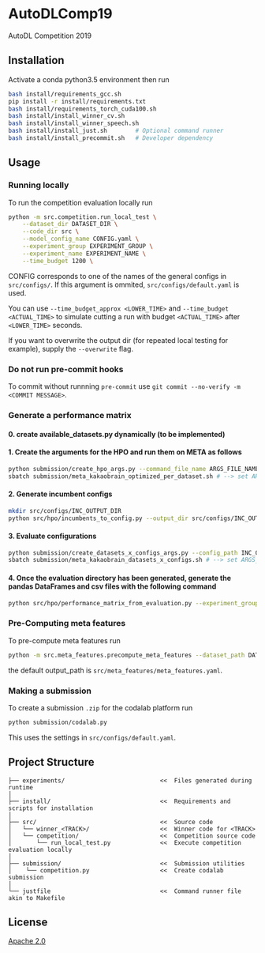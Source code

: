 # AutoDLComp19
AutoDL Competition 2019


## Installation

Activate a conda python3.5 environment then run
```bash
bash install/requirements_gcc.sh
pip install -r install/requirements.txt
bash install/requirements_torch_cuda100.sh
bash install/install_winner_cv.sh
bash install/install_winner_speech.sh
bash install/install_just.sh        # Optional command runner
bash install/install_precommit.sh   # Developer dependency
```


## Usage


### Running locally

To run the competition evaluation locally run
```bash
python -m src.competition.run_local_test \
    --dataset_dir DATASET_DIR \
    --code_dir src \
    --model_config_name CONFIG.yaml \
    --experiment_group EXPERIMENT_GROUP \
    --experiment_name EXPERIMENT_NAME \
    --time_budget 1200 \
```

CONFIG corresponds to one of the names of the general configs in `src/configs/`. If this argument is ommited, `src/configs/default.yaml` is used.

You can use `--time_budget_approx <LOWER_TIME>` and `--time_budget <ACTUAL_TIME>` to simulate cutting a run with budget `<ACTUAL_TIME>` after `<LOWER_TIME>` seconds.

If you want to overwrite the output dir (for repeated local testing for example), supply the `--overwrite` flag.

### Do not run pre-commit hooks

To commit without runnning `pre-commit` use `git commit --no-verify -m <COMMIT MESSAGE>`.

### Generate a performance matrix 
#### 0. create available_datasets.py dynamically (to be implemented)
#### 1. Create the arguments for the HPO and run them on META as follows
```bash
python submission/create_hpo_args.py --command_file_name ARGS_FILE_NAME #--> args file outputted
sbatch submission/meta_kakaobrain_optimized_per_dataset.sh # --> set ARGS_FILE parameter to newly created ARGS_FILE_NAME, set experiment_group to EXPERIMENT_DIR, set budgets
```
#### 2. Generate incumbent configs
```bash
mkdir src/configs/INC_OUTPUT_DIR
python src/hpo/incumbents_to_config.py --output_dir src/configs/INC_OUTPUT_DIR --experiment_group_dir EXPERIMENT_DIR # --> .yaml configs outputted to EXPERIMENT_DIR
```
#### 3. Evaluate configurations
```bash
python submission/create_datasets_x_configs_args.py --config_path INC_OUTPUT_DIR --command_file_name EVAL_ARGS_FILE_NAME # --> EVAL_ARGS_FILE_NAME stored in submission/
sbatch submission/meta_kakaobrain_datasets_x_configs.sh # --> set ARGS_FILE to EVAL_ARGS_FILE_NAME, set --experiment_group to EVALUATION_DIR_PATH, evaluations stored in EVALUATION_DIR_PATH
```

#### 4. Once the evaluation directory has been generated, generate the pandas DataFrames and csv files with the following command
```bash
python src/hpo/performance_matrix_from_evaluation.py --experiment_group_dir EVALUATION_DIR_PATH
```

### Pre-Computing meta features

To pre-compute meta features run

```bash
python -m src.meta_features.precompute_meta_features --dataset_path DATASET_PATH
```

the default output_path is `src/meta_features/meta_features.yaml`.

### Making a submission

To create a submission `.zip` for the codalab platform run

```bash
python submission/codalab.py
```

This uses the settings in `src/configs/default.yaml`.


## Project Structure

```
├── experiments/                           <<  Files generated during runtime
│
├── install/                               <<  Requirements and scripts for installation
│
├── src/                                   <<  Source code
│   └── winner_<TRACK>/                    <<  Winner code for <TRACK>
│   └── competition/                       <<  Competition source code
│       └── run_local_test.py              <<  Execute competition evaluation locally
│
├── submission/                            <<  Submission utilities
│    └── competition.py                    <<  Create codalab submission
│
└── justfile                               <<  Command runner file akin to Makefile
```


## License

[Apache 2.0](LICENSE)
